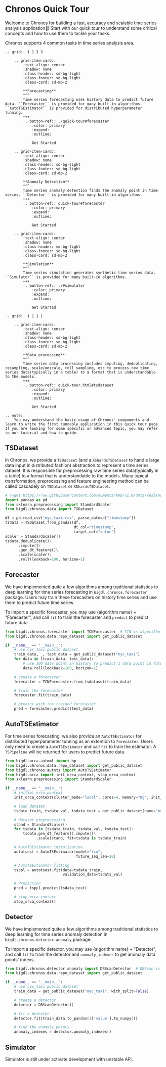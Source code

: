 # Chronos Quick Tour
Welcome to Chronos for building a fast, accuracy and scalable time series analysis application🎉! Start with our quick tour to understand some critical concepts and how to use them to tackle your tasks.

Chronos supports 4 common tasks in time series analysis area.

```eval_rst
.. grid:: 1 1 3 3

    .. grid-item-card::
        :text-align: center
        :shadow: none
        :class-header: sd-bg-light
        :class-footer: sd-bg-light
        :class-card: sd-mb-2

        **Forecasting**
        ^^^
        Time series forecasting uses history data to predict future data. ``Forecaster`` is provided for many built-in algorithms. ``AutoTSEstimator`` is provided for distributed hyperparameter tunning.
        +++
        .. button-ref:: ./quick-tour#forecaster
            :color: primary
            :expand:
            :outline:

            Get Started

    .. grid-item-card:: 
        :text-align: center
        :shadow: none
        :class-header: sd-bg-light
        :class-footer: sd-bg-light
        :class-card: sd-mb-2

        **Anomaly Detection**
        ^^^
        Time series anomaly detection finds the anomaly point in time series. ``Detector`` is provided for many built-in algorithms.
        +++
        .. button-ref:: quick-tour#forecaster
            :color: primary
            :expand:
            :outline:

            Get Started

    .. grid-item-card:: 
        :text-align: center
        :shadow: none
        :class-header: sd-bg-light
        :class-footer: sd-bg-light
        :class-card: sd-mb-2

        **Simulation**
        ^^^
        Time series simulation generates synthetic time series data. ``Simulator`` is provided for many built-in algorithms.
        +++
        .. button-ref:: ./#simulator
            :color: primary
            :expand:
            :outline:

            Get Started

.. grid:: 1 1 1 1

    .. grid-item-card::
        :text-align: center
        :shadow: none
        :class-header: sd-bg-light
        :class-footer: sd-bg-light
        :class-card: sd-mb-2

        **Data processing**
        ^^^
        Time series data processing includes imputing, deduplicating, resampling, scale/unscale, roll sampling, etc to process raw time series data(typically in a table) to a format that is understandable to the models.
        +++
        .. button-ref:: quick-tour.html#tsdataset
            :color: primary
            :expand:
            :outline:

            Get Started
```

```eval_rst
.. note:: 
    You may understand the basic usage of Chronos' components and learn to write the first runnable application in this quick tour page. If you are looking for some specific or advanced topic, you may refer to our tutorial and how-to guide.
```

## TSDataset
In Chronos, we provide a `TSDataset` (and a `XShardsTSDataset` to handle large data input in distributed fashion) abstraction to represent a time series dataset. It is responsible for preprocessing raw time series data(typically in a table) to a format that is understandable to the models. Many typical transformation, preprocessing and feature engineering method can be called cascadely on `TSDataset` or `XShardsTSDataset`.

```python
# !wget https://raw.githubusercontent.com/numenta/NAB/v1.0/data/realKnownCause/nyc_taxi.csv
import pandas as pd
from sklearn.preprocessing import StandardScaler
from bigdl.chronos.data import TSDataset

df = pd.read_csv("nyc_taxi.csv", parse_dates=["timestamp"])
tsdata = TSDataset.from_pandas(df,
                               dt_col="timestamp",
                               target_col="value")
scaler = StandardScaler()
tsdata.deduplicate()\
      .impute()\
      .gen_dt_feature()\
      .scale(scaler)\
      .roll(lookback=100, horizon=1)
```

## Forecaster
We have implemented quite a few algorithms among traditional statistics to deep learning for time series forecasting in `bigdl.chronos.forecaster` package. Users may train these forecasters on history time series and use them to predict future time series.

To import a specific forecaster, you may use {algorithm name} + "Forecaster", and call `fit` to train the forecaster and `predict` to predict future data.

```python
from bigdl.chronos.forecaster import TCNForecaster  # TCN is algorithm name
from bigdl.chronos.data.repo_dataset import get_public_dataset

if __name__ == "__main__":
    # use nyc_taxi public dataset
    train_data, _, test_data = get_public_dataset("nyc_taxi")
    for data in [train_data, test_data]:
        # use 100 data point in history to predict 1 data point in future
        data.roll(lookback=100, horizon=1)

    # create a forecaster
    forecaster = TCNForecaster.from_tsdataset(train_data)

    # train the forecaster
    forecaster.fit(train_data)

    # predict with the trained forecaster
    pred = forecaster.predict(test_data)
```

## AutoTSEstimator
For time series forecasting, we also provide an `AutoTSEstimator` for distributed hyperparameter tunning as an extention to `Forecaster`. Users only need to create a `AutoTSEstimator` and call `fit` to train the estimator. A `TSPipeline` will be returned for users to predict future data.
```python
from bigdl.orca.automl import hp
from bigdl.chronos.data.repo_dataset import get_public_dataset
from bigdl.chronos.autots import AutoTSEstimator
from bigdl.orca import init_orca_context, stop_orca_context
from sklearn.preprocessing import StandardScaler

if __name__ == "__main__":
    # initial orca context
    init_orca_context(cluster_mode="local", cores=4, memory="8g", init_ray_on_spark=True)

    # load dataset
    tsdata_train, tsdata_val, tsdata_test = get_public_dataset(name='nyc_taxi')

    # dataset preprocessing
    stand = StandardScaler()
    for tsdata in [tsdata_train, tsdata_val, tsdata_test]:
        tsdata.gen_dt_feature().impute()\
              .scale(stand, fit=tsdata is tsdata_train)

    # AutoTSEstimator initalization
    autotsest = AutoTSEstimator(model="tcn",
                                future_seq_len=10)

    # AutoTSEstimator fitting
    tsppl = autotsest.fit(data=tsdata_train,
                          validation_data=tsdata_val)

    # Prediction
    pred = tsppl.predict(tsdata_test)

    # stop orca context
    stop_orca_context()
```

## Detector
We have implemented quite a few algorithms among traditional statistics to deep learning for time series anomaly detection in `bigdl.chronos.detector.anomaly` package.

To import a specific detector, you may use {algorithm name} + "Detector", and call `fit` to train the detector and `anomaly_indexes` to get anomaly data points' indexs.

```python
from bigdl.chronos.detector.anomaly import DBScanDetector  # DBScan is algorithm name
from bigdl.chronos.data.repo_dataset import get_public_dataset

if __name__ == "__main__":
    # use nyc_taxi public dataset
    train_data = get_public_dataset("nyc_taxi", with_split=False)

    # create a detector
    detector = DBScanDetector()

    # fit a detector
    detector.fit(train_data.to_pandas()['value'].to_numpy())

    # find the anomaly points
    anomaly_indexes = detector.anomaly_indexes()
```

## Simulator
Simulator is still under activate development with unstable API.
